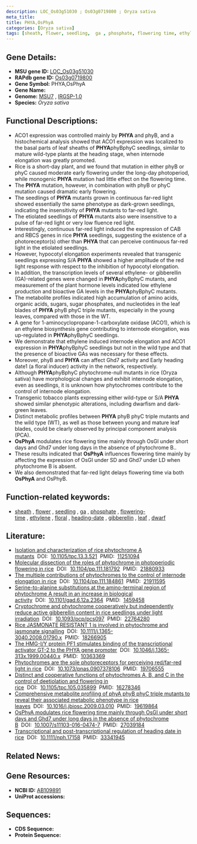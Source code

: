 ```yaml
---
description: LOC_Os03g51030 ; Os03g0719800 ; Oryza sativa
meta_title:
title: PHYA,OsPhyA
categories: [Oryza sativa]
tags: [sheath, flower, seedling,  ga , phosphate, flowering time, ethylene, floral, heading date, gibberellin, leaf, dwarf]
---
```


## Gene Details:
- **MSU gene ID:** [LOC_Os03g51030](http://rice.uga.edu/cgi-bin/ORF_infopage.cgi?orf=LOC_Os03g51030)  
- **RAPdb gene ID:** [Os03g0719800](https://rapdb.dna.affrc.go.jp/locus/?name=Os03g0719800)  
- **Gene Symbol:** PHYA,OsPhyA
- **Gene Name:**
- **Genome:**  [MSU7](http://rice.uga.edu/)&nbsp;,&nbsp;[IRGSP-1.0](https://rapdb.dna.affrc.go.jp/download/irgsp1.html)
- **Species:** *Oryza sativa*

## Functional Descriptions:
   - ACO1 expression was controlled mainly by **PHYA** and phyB, and a histochemical analysis showed that ACO1 expression was localized to the basal parts of leaf sheaths of **PHYA**phyBphyC seedlings, similar to mature wild-type plants at the heading stage, when internode elongation was greatly promoted.
   - Rice is a short-day plant, and we found that mutation in either phyB or phyC caused moderate early flowering under the long-day photoperiod, while monogenic **PHYA** mutation had little effect on the flowering time.
   - The **PHYA** mutation, however, in combination with phyB or phyC mutation caused dramatic early flowering.
   - The seedlings of **PHYA** mutants grown in continuous far-red light showed essentially the same phenotype as dark-grown seedlings, indicating the insensitivity of **PHYA** mutants to far-red light.
   - The etiolated seedlings of **PHYA** mutants also were insensitive to a pulse of far-red light or very low fluence red light.
   - Interestingly, continuous far-red light induced the expression of CAB and RBCS genes in rice **PHYA** seedlings, suggesting the existence of a photoreceptor(s) other than **PHYA** that can perceive continuous far-red light in the etiolated seedlings.
   - However, hypocotyl elongation experiments revealed that transgenic seedlings expressing S/A **PHYA** showed a higher amplitude of the red light response with respect to the inhibition of hypocotyl elongation.
   - In addition, the transcription levels of several ethylene- or gibberellin (GA)-related genes were changed in **PHYA**phyBphyC mutants, and measurement of the plant hormone levels indicated low ethylene production and bioactive GA levels in the **PHYA**phyBphyC mutants.
   - The metabolite profiles indicated high accumulation of amino acids, organic acids, sugars, sugar phosphates, and nucleotides in the leaf blades of **PHYA** phyB phyC triple mutants, especially in the young leaves, compared with those in the WT.
   - A gene for 1-aminocyclopropane-1-carboxylate oxidase (ACO1), which is an ethylene biosynthesis gene contributing to internode elongation, was up-regulated in **PHYA**phyBphyC seedlings.
   - We demonstrate that ethylene induced internode elongation and ACO1 expression in **PHYA**phyBphyC seedlings but not in the wild type and that the presence of bioactive GAs was necessary for these effects.
   - Moreover, phyB and **PHYA** can affect Ghd7 activity and Early heading date1 (a floral inducer) activity in the network, respectively.
   - Although **PHYA**phyBphyC phytochrome-null mutants in rice (Oryza sativa) have morphological changes and exhibit internode elongation, even as seedlings, it is unknown how phytochromes contribute to the control of internode elongation.
   - Transgenic tobacco plants expressing either wild-type or S/A **PHYA** showed similar phenotypic alterations, including dwarfism and dark-green leaves.
   - Distinct metabolic profiles between **PHYA** phyB phyC triple mutants and the wild type (WT), as well as those between young and mature leaf blades, could be clearly observed by principal component analysis (PCA).
   - **OsPhyA** modulates rice flowering time mainly through OsGI under short days and Ghd7 under long days in the absence of phytochrome B..
   - These results indicated that **OsPhyA** influences flowering time mainly by affecting the expression of OsGI under SD and Ghd7 under LD when phytochrome B is absent.
   - We also demonstrated that far-red light delays flowering time via both **OsPhyA** and OsPhyB.

## Function-related keywords:
   - [sheath](/tags/sheath/)&nbsp;,&nbsp;[flower](/tags/flower/)&nbsp;,&nbsp;[seedling](/tags/seedling/)&nbsp;,&nbsp;[ga](/tags/ga/)&nbsp;,&nbsp;[phosphate](/tags/phosphate/)&nbsp;,&nbsp;[flowering-time](/tags/flowering-time/)&nbsp;,&nbsp;[ethylene](/tags/ethylene/)&nbsp;,&nbsp;[floral](/tags/floral/)&nbsp;,&nbsp;[heading-date](/tags/heading-date/)&nbsp;,&nbsp;[gibberellin](/tags/gibberellin/)&nbsp;,&nbsp;[leaf](/tags/leaf/)&nbsp;,&nbsp;[dwarf](/tags/dwarf/)

## Literature:
   - [Isolation and characterization of rice phytochrome A mutants](https://www.doi.org/10.1105/tpc.13.3.521)&nbsp;&nbsp;DOI:&nbsp;&nbsp;[10.1105/tpc.13.3.521](https://www.doi.org/10.1105/tpc.13.3.521)&nbsp;&nbsp;PMID:&nbsp;&nbsp;[11251094](https://pubmed.ncbi.nlm.nih.gov/11251094/)
   - [Molecular dissection of the roles of phytochrome in photoperiodic flowering in rice](https://www.doi.org/10.1104/pp.111.181792)&nbsp;&nbsp;DOI:&nbsp;&nbsp;[10.1104/pp.111.181792](https://www.doi.org/10.1104/pp.111.181792)&nbsp;&nbsp;PMID:&nbsp;&nbsp;[21880933](https://pubmed.ncbi.nlm.nih.gov/21880933/)
   - [The multiple contributions of phytochromes to the control of internode elongation in rice](https://www.doi.org/10.1104/pp.111.184861)&nbsp;&nbsp;DOI:&nbsp;&nbsp;[10.1104/pp.111.184861](https://www.doi.org/10.1104/pp.111.184861)&nbsp;&nbsp;PMID:&nbsp;&nbsp;[21911595](https://pubmed.ncbi.nlm.nih.gov/21911595/)
   - [Serine-to-alanine substitutions at the amino-terminal region of phytochrome A result in an increase in biological activity](https://www.doi.org/10.1101/gad.6.12a.2364)&nbsp;&nbsp;DOI:&nbsp;&nbsp;[10.1101/gad.6.12a.2364](https://www.doi.org/10.1101/gad.6.12a.2364)&nbsp;&nbsp;PMID:&nbsp;&nbsp;[1459458](https://pubmed.ncbi.nlm.nih.gov/1459458/)
   - [Cryptochrome and phytochrome cooperatively but independently reduce active gibberellin content in rice seedlings under light irradiation](https://www.doi.org/10.1093/pcp/pcs097)&nbsp;&nbsp;DOI:&nbsp;&nbsp;[10.1093/pcp/pcs097](https://www.doi.org/10.1093/pcp/pcs097)&nbsp;&nbsp;PMID:&nbsp;&nbsp;[22764280](https://pubmed.ncbi.nlm.nih.gov/22764280/)
   - [Rice JASMONATE RESISTANT 1 is involved in phytochrome and jasmonate signalling](https://www.doi.org/10.1111/j.1365-3040.2008.01790.x)&nbsp;&nbsp;DOI:&nbsp;&nbsp;[10.1111/j.1365-3040.2008.01790.x](https://www.doi.org/10.1111/j.1365-3040.2008.01790.x)&nbsp;&nbsp;PMID:&nbsp;&nbsp;[18266905](https://pubmed.ncbi.nlm.nih.gov/18266905/)
   - [The HMG-I/Y protein PF1 stimulates binding of the transcriptional activator GT-2 to the PHYA gene promoter](https://www.doi.org/10.1046/j.1365-313x.1999.00440.x)&nbsp;&nbsp;DOI:&nbsp;&nbsp;[10.1046/j.1365-313x.1999.00440.x](https://www.doi.org/10.1046/j.1365-313x.1999.00440.x)&nbsp;&nbsp;PMID:&nbsp;&nbsp;[10363369](https://pubmed.ncbi.nlm.nih.gov/10363369/)
   - [Phytochromes are the sole photoreceptors for perceiving red/far-red light in rice](https://www.doi.org/10.1073/pnas.0907378106)&nbsp;&nbsp;DOI:&nbsp;&nbsp;[10.1073/pnas.0907378106](https://www.doi.org/10.1073/pnas.0907378106)&nbsp;&nbsp;PMID:&nbsp;&nbsp;[19706555](https://pubmed.ncbi.nlm.nih.gov/19706555/)
   - [Distinct and cooperative functions of phytochromes A, B, and C in the control of deetiolation and flowering in rice](https://www.doi.org/10.1105/tpc.105.035899)&nbsp;&nbsp;DOI:&nbsp;&nbsp;[10.1105/tpc.105.035899](https://www.doi.org/10.1105/tpc.105.035899)&nbsp;&nbsp;PMID:&nbsp;&nbsp;[16278346](https://pubmed.ncbi.nlm.nih.gov/16278346/)
   - [Comprehensive metabolite profiling of phyA phyB phyC triple mutants to reveal their associated metabolic phenotype in rice leaves](https://www.doi.org/10.1016/j.jbiosc.2009.03.010)&nbsp;&nbsp;DOI:&nbsp;&nbsp;[10.1016/j.jbiosc.2009.03.010](https://www.doi.org/10.1016/j.jbiosc.2009.03.010)&nbsp;&nbsp;PMID:&nbsp;&nbsp;[19619864](https://pubmed.ncbi.nlm.nih.gov/19619864/)
   - [OsPhyA modulates rice flowering time mainly through OsGI under short days and Ghd7 under long days in the absence of phytochrome B](https://www.doi.org/10.1007/s11103-016-0474-7)&nbsp;&nbsp;DOI:&nbsp;&nbsp;[10.1007/s11103-016-0474-7](https://www.doi.org/10.1007/s11103-016-0474-7)&nbsp;&nbsp;PMID:&nbsp;&nbsp;[27039184](https://pubmed.ncbi.nlm.nih.gov/27039184/)
   - [Transcriptional and post-transcriptional regulation of heading date in rice](https://www.doi.org/10.1111/nph.17158)&nbsp;&nbsp;DOI:&nbsp;&nbsp;[10.1111/nph.17158](https://www.doi.org/10.1111/nph.17158)&nbsp;&nbsp;PMID:&nbsp;&nbsp;[33341945](https://pubmed.ncbi.nlm.nih.gov/33341945/)

## Related News:

## Gene Resources:
- **NCBI ID:**  [AB109891](http://www.ncbi.nlm.nih.gov/nuccore/AB109891)
- **UniProt accessions:** [](https://www.uniprot.org/uniprotkb//entry)

## Sequences:
- **CDS Sequence:**
- **Protein Sequence:**
